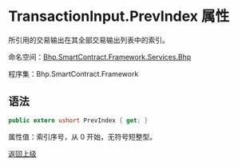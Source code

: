 # TransactionInput.PrevIndex 属性

所引用的交易输出在其全部交易输出列表中的索引。

命名空间：[Bhp.SmartContract.Framework.Services.Bhp](../../bhp.md)

程序集：Bhp.SmartContract.Framework

## 语法

```c#
public extern ushort PrevIndex { get; }
```

属性值：索引序号，从 0 开始，无符号短整型。



[返回上级](../TransactionInput.md)